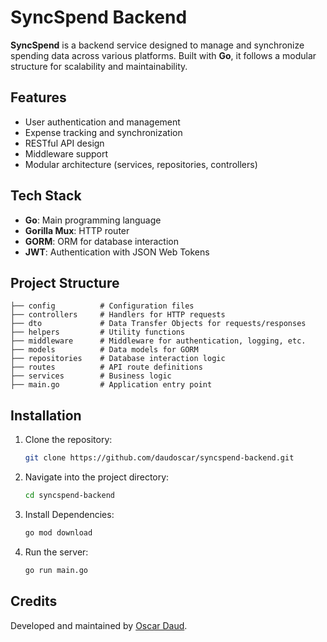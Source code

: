 # SyncSpend Backend

**SyncSpend** is a backend service designed to manage and synchronize spending data across various platforms. Built with **Go**, it follows a modular structure for scalability and maintainability.

## Features

- User authentication and management
- Expense tracking and synchronization
- RESTful API design
- Middleware support
- Modular architecture (services, repositories, controllers)

## Tech Stack

- **Go**: Main programming language
- **Gorilla Mux**: HTTP router
- **GORM**: ORM for database interaction
- **JWT**: Authentication with JSON Web Tokens

## Project Structure

    ├── config          # Configuration files
    ├── controllers     # Handlers for HTTP requests
    ├── dto             # Data Transfer Objects for requests/responses
    ├── helpers         # Utility functions
    ├── middleware      # Middleware for authentication, logging, etc.
    ├── models          # Data models for GORM
    ├── repositories    # Database interaction logic
    ├── routes          # API route definitions
    ├── services        # Business logic
    ├── main.go         # Application entry point

## Installation

1. Clone the repository:
   ```bash
   git clone https://github.com/daudoscar/syncspend-backend.git
   ```

2. Navigate into the project directory:
   ```bash
   cd syncspend-backend
   ```

3. Install Dependencies:
   ```bash
   go mod download
   ```

4. Run the server:
   ```bash
   go run main.go
   ```

## Credits

Developed and maintained by [Oscar Daud](https://github.com/daudoscar).
